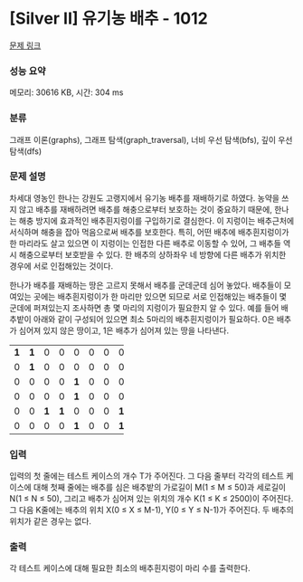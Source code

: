 # [Silver II] 유기농 배추 - 1012 

[문제 링크](https://www.acmicpc.net/problem/1012) 

### 성능 요약

메모리: 30616 KB, 시간: 304 ms

### 분류

그래프 이론(graphs), 그래프 탐색(graph_traversal), 너비 우선 탐색(bfs), 깊이 우선 탐색(dfs)

### 문제 설명

<p>차세대 영농인 한나는 강원도 고랭지에서 유기농 배추를 재배하기로 하였다. 농약을 쓰지 않고 배추를 재배하려면 배추를 해충으로부터 보호하는 것이 중요하기 때문에, 한나는 해충 방지에 효과적인 배추흰지렁이를 구입하기로 결심한다. 이 지렁이는 배추근처에 서식하며 해충을 잡아 먹음으로써 배추를 보호한다. 특히, 어떤 배추에 배추흰지렁이가 한 마리라도 살고 있으면 이 지렁이는 인접한 다른 배추로 이동할 수 있어, 그 배추들 역시 해충으로부터 보호받을 수 있다. 한 배추의 상하좌우 네 방향에 다른 배추가 위치한 경우에 서로 인접해있는 것이다.</p>

<p>한나가 배추를 재배하는 땅은 고르지 못해서 배추를 군데군데 심어 놓았다. 배추들이 모여있는 곳에는 배추흰지렁이가 한 마리만 있으면 되므로 서로 인접해있는 배추들이 몇 군데에 퍼져있는지 조사하면 총 몇 마리의 지렁이가 필요한지 알 수 있다. 예를 들어 배추밭이 아래와 같이 구성되어 있으면 최소 5마리의 배추흰지렁이가 필요하다. 0은 배추가 심어져 있지 않은 땅이고, 1은 배추가 심어져 있는 땅을 나타낸다.</p>

<table class="table table-bordered" style="width:40%">
	<tbody>
		<tr>
			<td style="text-align:center; width:4%"><strong>1</strong></td>
			<td style="text-align:center; width:4%"><strong>1</strong></td>
			<td style="text-align:center; width:4%">0</td>
			<td style="text-align:center; width:4%">0</td>
			<td style="text-align:center; width:4%">0</td>
			<td style="text-align:center; width:4%">0</td>
			<td style="text-align:center; width:4%">0</td>
			<td style="text-align:center; width:4%">0</td>
			<td style="text-align:center; width:4%">0</td>
			<td style="text-align:center; width:4%">0</td>
		</tr>
		<tr>
			<td style="text-align:center; width:4%">0</td>
			<td style="text-align:center; width:4%"><strong>1</strong></td>
			<td style="text-align:center; width:4%">0</td>
			<td style="text-align:center; width:4%">0</td>
			<td style="text-align:center; width:4%">0</td>
			<td style="text-align:center; width:4%">0</td>
			<td style="text-align:center; width:4%">0</td>
			<td style="text-align:center; width:4%">0</td>
			<td style="text-align:center; width:4%">0</td>
			<td style="text-align:center; width:4%">0</td>
		</tr>
		<tr>
			<td style="text-align:center; width:4%">0</td>
			<td style="text-align:center; width:4%">0</td>
			<td style="text-align:center; width:4%">0</td>
			<td style="text-align:center; width:4%">0</td>
			<td style="text-align:center; width:4%"><strong>1</strong></td>
			<td style="text-align:center; width:4%">0</td>
			<td style="text-align:center; width:4%">0</td>
			<td style="text-align:center; width:4%">0</td>
			<td style="text-align:center; width:4%">0</td>
			<td style="text-align:center; width:4%">0</td>
		</tr>
		<tr>
			<td style="text-align:center; width:4%">0</td>
			<td style="text-align:center; width:4%">0</td>
			<td style="text-align:center; width:4%">0</td>
			<td style="text-align:center; width:4%">0</td>
			<td style="text-align:center; width:4%"><strong>1</strong></td>
			<td style="text-align:center; width:4%">0</td>
			<td style="text-align:center; width:4%">0</td>
			<td style="text-align:center; width:4%">0</td>
			<td style="text-align:center; width:4%">0</td>
			<td style="text-align:center; width:4%">0</td>
		</tr>
		<tr>
			<td style="text-align:center; width:4%">0</td>
			<td style="text-align:center; width:4%">0</td>
			<td style="text-align:center; width:4%"><strong>1</strong></td>
			<td style="text-align:center; width:4%"><strong>1</strong></td>
			<td style="text-align:center; width:4%">0</td>
			<td style="text-align:center; width:4%">0</td>
			<td style="text-align:center; width:4%">0</td>
			<td style="text-align:center; width:4%"><strong>1</strong></td>
			<td style="text-align:center; width:4%"><strong>1</strong></td>
			<td style="text-align:center; width:4%"><strong>1</strong></td>
		</tr>
		<tr>
			<td style="text-align:center; width:4%">0</td>
			<td style="text-align:center; width:4%">0</td>
			<td style="text-align:center; width:4%">0</td>
			<td style="text-align:center; width:4%">0</td>
			<td style="text-align:center; width:4%"><strong>1</strong></td>
			<td style="text-align:center; width:4%">0</td>
			<td style="text-align:center; width:4%">0</td>
			<td style="text-align:center; width:4%"><strong>1</strong></td>
			<td style="text-align:center; width:4%"><strong>1</strong></td>
			<td style="text-align:center; width:4%"><strong>1</strong></td>
		</tr>
	</tbody>
</table>

### 입력 

 <p>입력의 첫 줄에는 테스트 케이스의 개수 T가 주어진다. 그 다음 줄부터 각각의 테스트 케이스에 대해 첫째 줄에는 배추를 심은 배추밭의 가로길이 M(1 ≤ M ≤ 50)과 세로길이 N(1 ≤ N ≤ 50), 그리고 배추가 심어져 있는 위치의 개수 K(1 ≤ K ≤ 2500)이 주어진다. 그 다음 K줄에는 배추의 위치 X(0 ≤ X ≤ M-1), Y(0 ≤ Y ≤ N-1)가 주어진다. 두 배추의 위치가 같은 경우는 없다.</p>

### 출력 

 <p>각 테스트 케이스에 대해 필요한 최소의 배추흰지렁이 마리 수를 출력한다.</p>

